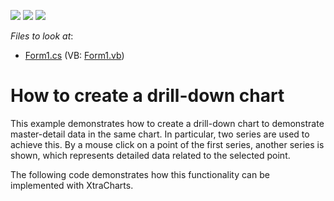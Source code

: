 <!-- default badges list -->
![](https://img.shields.io/endpoint?url=https://codecentral.devexpress.com/api/v1/VersionRange/128573387/18.2.3%2B)
[![](https://img.shields.io/badge/Open_in_DevExpress_Support_Center-FF7200?style=flat-square&logo=DevExpress&logoColor=white)](https://supportcenter.devexpress.com/ticket/details/E1465)
[![](https://img.shields.io/badge/📖_How_to_use_DevExpress_Examples-e9f6fc?style=flat-square)](https://docs.devexpress.com/GeneralInformation/403183)
<!-- default badges end -->
<!-- default file list -->
*Files to look at*:

* [Form1.cs](./CS/Form1.cs) (VB: [Form1.vb](./VB/Form1.vb))
<!-- default file list end -->
# How to create a drill-down chart


<p>This example demonstrates how to create a drill-down chart to demonstrate master-detail data in the same chart. In particular, two series are used to achieve this. By a mouse click on a point of the first series, another series is shown, which represents detailed data related to the selected point.</p><p>The following code demonstrates how this functionality can be implemented with XtraCharts.</p>

<br/>


